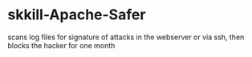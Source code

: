 # skkill-Apache-Safer
scans log files for signature of attacks in the webserver or via ssh, then blocks the hacker for one month
